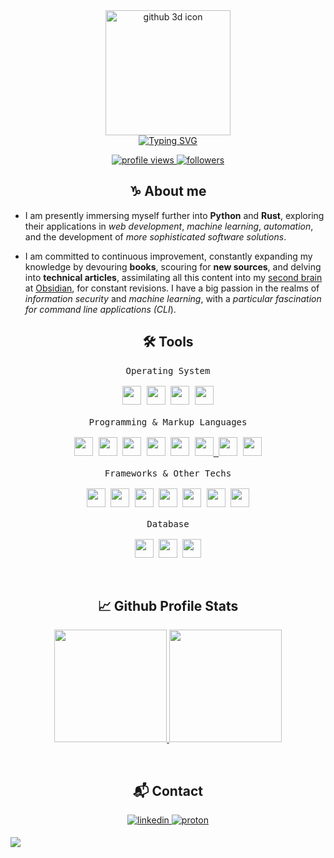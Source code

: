 <div align=center>
    <img src="https://raw.githubusercontent.com/d-hcosta/d-hcosta/main/assets/github.png" alt="github 3d icon" height="200">
</div>
<div align=center>
    <a href="https://git.io/typing-svg"><img src="https://readme-typing-svg.herokuapp.com?font=Fira+Code&duration=5000&pause=500&color=52F7EF&center=true&vCenter=true&width=500&lines=Hi!+I'm+Diego;Fullstack+Developer;Artificial+Intelligence+Student;I+use+Arch+btw" alt="Typing SVG" /></a>
</div>

<p align="center">
 <a href="https://github.com/d-hcosta">
  <img src="https://komarev.com/ghpvc/?username=d-hcosta&label=Profile%20views&color=0e75b6&style=flat" alt="profile views"/>
 </a>
 <a href="https://github.com/d-hcosta">
  <img src="https://img.shields.io/github/followers/d-hcosta?label=Followers" alt="followers"/>
 </a>
</p>

<h2 align="center">♑ About me</h2> 

- I am presently immersing myself further into **Python** and **Rust**, exploring their applications in *web development*, *machine learning*, *automation*, and the development of *more sophisticated software solutions*.

- I am committed to continuous improvement, constantly expanding my knowledge by devouring **books**, scouring for **new sources**, and delving into **technical articles**, assimilating all this content into my [second brain](https://fortelabs.com/blog/basboverview/) at [Obsidian](https://obsidian.md/), for constant revisions. I have a big passion in the realms of *information security* and *machine learning*, with a *particular fascination for command line applications (CLI*).

<h2 align="center">🛠️ Tools</h2> 

<p align=center>
 <kbd>
      <kbd>Operating System</kbd>
      <br>
      <br>
        <a href="https://www.microsoft.com/en-us/windows" target="_blank"><img width="30px" src="https://cdn.jsdelivr.net/gh/devicons/devicon/icons/windows8/windows8-original.svg" /></a>
        <a href="https://pop.system76.com/" target="_blank"><img width="30px" src="https://upload.wikimedia.org/wikipedia/commons/4/46/Pop%21_OS_Icon.svg" /></a>
        <a href="https://fedoraproject.org/" target="_blank"><img width="30px" src="https://cdn.jsdelivr.net/gh/devicons/devicon@latest/icons/fedora/fedora-original.svg" /></a>
        <a href="https://archlinux.org/" target="_blank"><img width="30px" src="https://upload.wikimedia.org/wikipedia/commons/1/13/Arch_Linux_%22Crystal%22_icon.svg" /></a>
    </kbd>
      <br>
      <br>
    <kbd>
      <kbd>Programming & Markup Languages</kbd>
      <br>
      <br>
        <a href="https://www.python.org/" target="_blank"><img width="30px" src="https://cdn.jsdelivr.net/gh/devicons/devicon/icons/python/python-original.svg" /></a>
        <a href="https://developer.mozilla.org/en-US/docs/Web/JavaScript" target="_blank"><img width="30px" src="https://cdn.jsdelivr.net/gh/devicons/devicon/icons/javascript/javascript-original.svg" /></a>
        <a href="https://www.typescriptlang.org/" target="_blank"><img width="30px" src="https://cdn.jsdelivr.net/gh/devicons/devicon/icons/typescript/typescript-original.svg" /></a>
        <a href="https://www.php.net/" target="_blank"><img width="30px" src="https://cdn.jsdelivr.net/gh/devicons/devicon/icons/php/php-original.svg" /></a>
        <a href="https://www.rust-lang.org/" target="_blank"><img width="30px" src="https://upload.wikimedia.org/wikipedia/commons/d/d5/Rust_programming_language_black_logo.svg" /></a>
        <a href="https://html.com/html5/" target="_blank"><img width="30px" src="https://cdn.jsdelivr.net/gh/devicons/devicon/icons/html5/html5-original.svg" /> </a>
        <a href="https://www.markdownguide.org/" target="_blank"><img width="30px" src="https://cdn.jsdelivr.net/gh/devicons/devicon/icons/markdown/markdown-original.svg" /></a>
        <a href="https://www.w3schools.com/css/" target="_blank"><img width="30px" src="https://cdn.jsdelivr.net/gh/devicons/devicon@latest/icons/css3/css3-original.svg" /></a>
    </kbd>
      <br>
      <br>
    <kbd>
      <kbd>Frameworks & Other Techs</kbd>
      <br>
      <br>
        <a href="https://nodejs.org/en" target="_blank"><img width="30px" src="https://cdn.jsdelivr.net/gh/devicons/devicon/icons/nodejs/nodejs-original.svg" /></a>
        <a href="https://expressjs.com/" target="_blank"><img width="30px" src="https://cdn.jsdelivr.net/gh/devicons/devicon@latest/icons/express/express-original.svg" /></a>
        <a href="https://react.dev/" target="_blank"><img width="30px" src="https://cdn.jsdelivr.net/gh/devicons/devicon/icons/react/react-original.svg" /></a>
        <a href="https://nextjs.org/" target="_blank"><img width="30px" src="https://cdn.jsdelivr.net/gh/devicons/devicon@latest/icons/nextjs/nextjs-original.svg" /></a>
        <a href="https://laravel.com/" target="_blank"><img width="30px" src="https://cdn.jsdelivr.net/gh/devicons/devicon@latest/icons/laravel/laravel-original.svg" /></a>
        <a href="https://jquery.com/" target="_blank"><img width="30px" src="https://cdn.jsdelivr.net/gh/devicons/devicon@latest/icons/jquery/jquery-original-wordmark.svg" /></a>
        <a href="https://nestjs.com/" target="_blank"><img width="30px" src="https://cdn.jsdelivr.net/gh/devicons/devicon@latest/icons/nestjs/nestjs-original-wordmark.svg" /></a>
    </kbd>
    <kbd>
      <br>
      <br>
      <kbd>Database</kbd>
      <br>
      <br>
      <a href="https://www.mysql.com/" target="_blank"><img width="30px" src="https://cdn.jsdelivr.net/gh/devicons/devicon@latest/icons/mysql/mysql-original.svg" /></a>
      <a href="https://www.postgresql.org/" target="_blank"><img width="30px" src="https://cdn.jsdelivr.net/gh/devicons/devicon/icons/postgresql/postgresql-original.svg" /></a>
      <a href="https://cdn.jsdelivr.net/gh/devicons/devicon@latest/icons/mongodb/mongodb-original-wordmark.svg" target="_blank"><img width="30px" src="https://cdn.jsdelivr.net/gh/devicons/devicon@latest/icons/mongodb/mongodb-original-wordmark.svg" /></a>
    </kbd>
      <br>
</p>

<br/>

<h2 align="center">📈 Github Profile Stats</h2>

<p align="center">
    <a href="https://github.com/d-hcosta">
        <img height="180em" src="https://streak-stats.demolab.com?user=d-hcosta&theme=tokyonight&hide_border=true&border_radius="/>
        <img height="180em" src="https://github-readme-stats.vercel.app/api/top-langs/?username=d-hcosta&hide_border=true&layout=compact&theme=tokyonight&hide=jupyter%20notebook"/>
    </a>
</p>

<br/>

<h2 align="center">📬 Contact</h2>

<p align=center>
    <a href="https://linkedin.com/in/d-hcosta" target="_blank">
        <img src="https://raw.githubusercontent.com/d-hcosta/d-hcosta/main/assets/linkedin.svg" alt=linkedin style="margin-bottom: 5px;" />
    </a>
    <a href="mailto:d-hcosta@proton.me" target="_blank">
        <img src="https://raw.githubusercontent.com/d-hcosta/d-hcosta/main/assets/proton-mail.svg" alt=proton style="margin-bottom: 5px;" />
    </a>
</p>

<img src="https://user-images.githubusercontent.com/73097560/115834477-dbab4500-a447-11eb-908a-139a6edaec5c.gif" />
